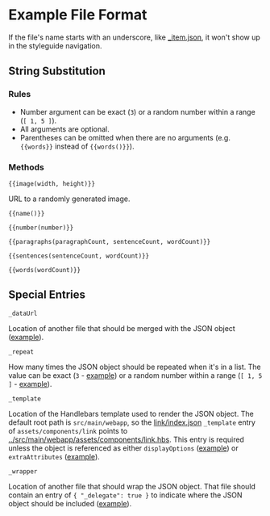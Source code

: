 # Example File Format

If the file's name starts with an underscore, like [_item.json](components/list/_item.json),
it won't show up in the styleguide navigation.

## String Substitution

### Rules

- Number argument can be exact (`3`) or a random number within a range
  (`[ 1, 5 ]`).
- All arguments are optional.
- Parentheses can be omitted when there are no arguments (e.g. `{{words}}`
  instead of `{{words()}}`).

### Methods

`{{image(width, height)}}`

URL to a randomly generated image.

`{{name()}}`

`{{number(number)}}`

`{{paragraphs(paragraphCount, sentenceCount, wordCount)}}`

`{{sentences(sentenceCount, wordCount)}}`

`{{words(wordCount)}}`

## Special Entries

`_dataUrl`

Location of another file that should be merged with the JSON object ([example](components/list/three-items.json)).

`_repeat`

How many times the JSON object should be repeated when it's in a list.
The value can be exact (`3` - [example](components/list/three-items.json))
or a random number within a range (`[ 1, 5 ]` - [example](components/list/many-items.json)).

`_template`

Location of the Handlebars template used to render the JSON object.
The default root path is `src/main/webapp`, so the [link/index.json](components/link/index.json)
`_template` entry of `assets/components/link` points to [../src/main/webapp/assets/components/link.hbs](src/main/webapp/assets/components/link.hbs).
This entry is required unless the object is referenced as either
`displayOptions` ([example](components/list/three-items.json)) or
`extraAttributes` ([example](components/link/index.json)).

`_wrapper`

Location of another file that should wrap the JSON object. That file should
contain an entry of `{ "_delegate": true }` to indicate where the JSON object
should be included ([example](components/link/index.json)).
